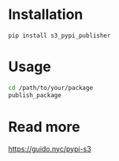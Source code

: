 # Installation

`pip install s3_pypi_publisher`

# Usage

```bash
cd /path/to/your/package
publish_package
```

# Read more

https://guido.nyc/pypi-s3
